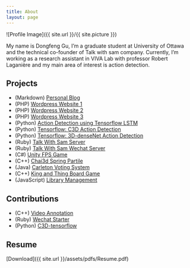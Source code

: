 ```yaml
---
title: About
layout: page
---
```

![Profile Image]({{ site.url }}/{{ site.picture }})

My name is Dongfeng Gu,  I’m a graduate student at University of Ottawa 
and the technical co-founder of Talk with sam company. Currently, I’m working 
as a research assistant in VIVA Lab with professor Robert Laganière 
and my main area of interest is action detection.

## Projects

- (Markdown) [Personal Blog](https://github.com/frankgu/frankgu.github.io)
- (PHP) [Wordpress Website 1](http://www.gdf.name/)
- (PHP) [Wordpress Website 2](http://sis2spa.com/)
- (PHP) [Wordpress Website 3](http://www.mamituojiao.com/)
- (Python) [Action Detection using Tensorflow LSTM](https://github.com/frankgu/tensorflow_video_rnn)
- (Python) [Tensorflow: C3D Action Detection](https://github.com/frankgu/C3D-tensorflow)
- (Python) [Tensorflow: 3D-denseNet Action Detection](https://github.com/frankgu/3d-DenseNet)
- (Ruby) [Talk With Sam Server](https://github.com/frankgu/TalkWithSam)
- (Ruby) [Talk With Sam Wechat Server](https://github.com/frankgu/TalkWithSam_Wechat)
- (C#) [Unity FPS Game](https://github.com/frankgu/UnityFPSGame)
- (C++) [Chai3d Spring Partile](https://github.com/frankgu/chai3d_spring_partile)
- (Java) [Carleton Voting System](https://github.com/frankgu/voting-system)
- (C++) [King and Thing Board Game](https://github.com/frankgu/King-new)
- (JavaScript) [Library Management](https://github.com/frankgu/Team-1)

## Contributions

- (C++) [Video Annotation](https://github.com/frankgu/Annotate)
- (Ruby) [Wechat Starter](https://github.com/goofansu/wechat-starter)
- (Python) [C3D-tensorflow](https://github.com/hx173149/C3D-tensorflow)

## Resume

<object data="{{ site.url }}/assets/pdfs/Resume.pdf" type="application/pdf" width="100%" height="800px"></object>

[Download]({{ site.url }}/assets/pdfs/Resume.pdf)
